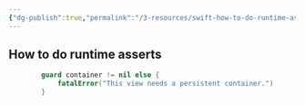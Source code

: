 ```yaml
---
{"dg-publish":true,"permalink":"/3-resources/swift-how-to-do-runtime-asserts/","tags":["quicktip","swift","☢️_Atomic","🔧_Technical","🌲_Evergreen"],"updated":"2025-10-19T09:51:30.964-07:00"}
---
```



## How to do runtime asserts

```swift
        guard container != nil else {
            fatalError("This view needs a persistent container.")
        }
```